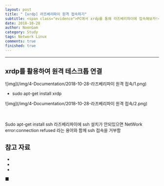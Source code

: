```yaml
---
layout: post
title: " [xrdp] 라즈베리파이 원격 접속하기"
subtitle: <span class="evidence">PC에서 xrdp를 통해 라즈베리파이에 접속해보자!</span>
date: 2018-10-28
author: NoonGam
category: Study
tags: Network Linux
comments: true
finished: true
---
```


---



## xrdp를 활용하여 원격 테스크톱 연결

![img](/img/4-Documentation/2018-10-28-라즈베리파이 원격 접속/1.png)

- sudo apt-get install xrdp

![img](/img/4-Documentation/2018-10-28-라즈베리파이 원격 접속/2.png)
<br><br><br>

Sudo apt-get install ssh  라즈베리파이에 ssh 설치가 안되있으면  NetWork error:connection refused 라는 용어와 함께 ssh 접속을 거부함

## 참고 자료
*
*
*

■
